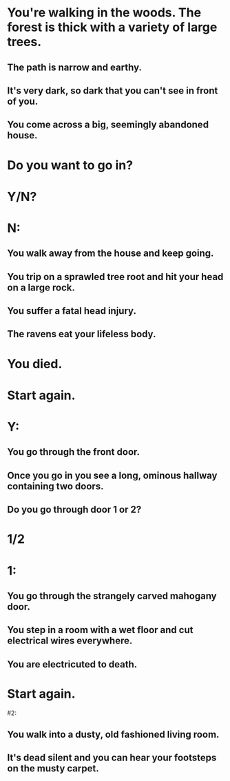 # You're walking in the woods. The forest is thick with a variety of large trees. 
## The path is narrow and earthy.
## It's very dark, so dark that you can't see in front of you.
## You come across a big, seemingly abandoned house.
# Do you want to go in?
# Y/N?

# N:
## You walk away from the house and keep going. 
## You trip on a sprawled tree root and hit your head on a large rock. 
## You suffer a fatal head injury.
## The ravens eat your lifeless body.
# You died.
# Start again.

# Y:
## You go through the front door. 
## Once you go in you see a long, ominous hallway containing two doors. 
## Do you go through door 1 or 2?
# 1/2

# 1:
## You go through the strangely carved mahogany door.
## You step in a room with a wet floor and cut electrical wires everywhere.
## You are electricuted to death.
# Start again.

#2:
## You walk into a dusty, old fashioned living room.
## It's dead silent and you can hear your footsteps on the musty carpet.

